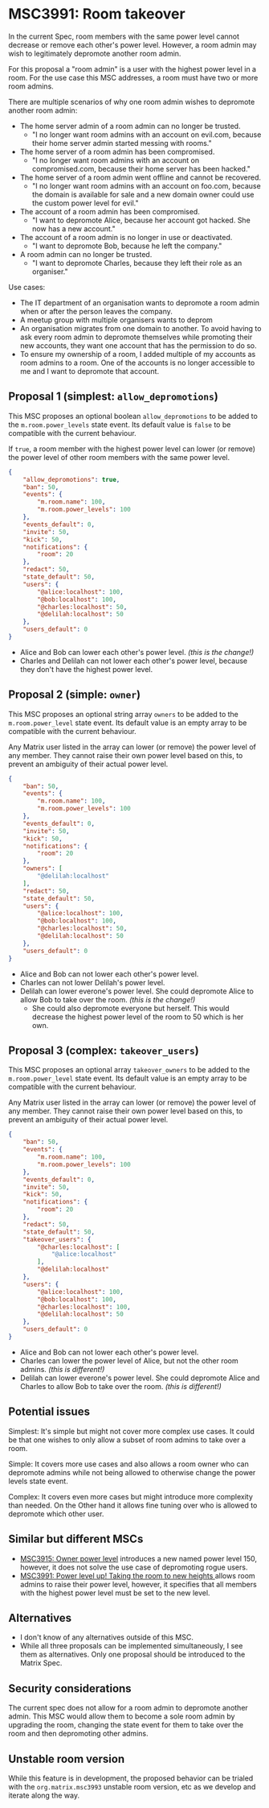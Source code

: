 # MSC3991: Room takeover

In the current Spec, room members with the same power level cannot decrease or remove each other's power level.
However, a room admin may wish to legitimately depromote another room admin.

For this proposal a "room admin" is a user with the highest power level in a room. For the use case this MSC addresses, a room must have two or more room admins.

There are multiple scenarios of why one room admin wishes to depromote another room admin:

* The home server admin of a room admin can no longer be trusted.
  * "I no longer want room admins with an account on evil.com, because their home server admin started messing with rooms."
* The home server of a room admin has been compromised.
  * "I no longer want room admins with an account on compromised.com, because their home server has been hacked."
* The home server of a room admin went offline and cannot be recovered.
  * "I no longer want room admins with an account on foo.com, because the domain is available for sale and a new domain owner could use the custom power level for evil."
* The account of a room admin has been compromised.
  * "I want to depromote Alice, because her account got hacked. She now has a new account."
* The account of a room admin is no longer in use or deactivated.
  * "I want to depromote Bob, because he left the company."
* A room admin can no longer be trusted.
  * "I want to depromote Charles, because they left their role as an organiser."

Use cases:
* The IT department of an organisation wants to depromote a room admin when or after the person leaves the company.
* A meetup group with multiple organisers wants to deprom
* An organisation migrates from one domain to another. To avoid having to ask every room admin to depromote themselves while promoting their new accounts, they want one account that has the permission to do so.
* To ensure my ownership of a room, I added multiple of my accounts as room admins to a room. One of the accounts is no longer accessible to me and I want to depromote that account.

## Proposal 1 (simplest: `allow_depromotions`)

This MSC proposes an optional boolean `allow_depromotions` to be added to the `m.room.power_levels` state event. Its default value is `false` to be compatible with the current behaviour.

If `true`, a room member with the highest power level can lower (or remove) the power level of other room members with the same power level.

```json
{
    "allow_depromotions": true,
    "ban": 50,
    "events": {
        "m.room.name": 100,
        "m.room.power_levels": 100
    },
    "events_default": 0,
    "invite": 50,
    "kick": 50,
    "notifications": {
        "room": 20
    },
    "redact": 50,
    "state_default": 50,
    "users": {
        "@alice:localhost": 100,
        "@bob:localhost": 100,
        "@charles:localhost": 50,
        "@delilah:localhost": 50
    },
    "users_default": 0
}
```

* Alice and Bob can lower each other's power level. _(this is the change!)_
* Charles and Delilah can not lower each other's power level, because they don't have the highest power level.

## Proposal 2 (simple: `owner`)

This MSC proposes an optional string array `owners` to be added to the `m.room.power_level` state event. Its default value is an empty array to be compatible with the current behaviour.

Any Matrix user listed in the array can lower (or remove) the power level of any member. They cannot raise their own power level based on this, to prevent an ambiguity of their actual power level.

```json
{
    "ban": 50,
    "events": {
        "m.room.name": 100,
        "m.room.power_levels": 100
    },
    "events_default": 0,
    "invite": 50,
    "kick": 50,
    "notifications": {
        "room": 20
    },
    "owners": [
        "@delilah:localhost"
    ],
    "redact": 50,
    "state_default": 50,
    "users": {
        "@alice:localhost": 100,
        "@bob:localhost": 100,
        "@charles:localhost": 50,
        "@delilah:localhost": 50
    },
    "users_default": 0
}
```

* Alice and Bob can not lower each other's power level.
* Charles can not lower Delilah's power level.
* Delilah can lower everone's power level. She could depromote Alice to allow Bob to take over the room. _(this is the change!)_
  * She could also depromote everyone but herself. This would decrease the highest power level of the room to 50 which is her own.

## Proposal 3 (complex: `takeover_users`)

This MSC proposes an optional array `takeover_owners` to be added to the `m.room.power_level` state event. Its default value is an empty array to be compatible with the current behaviour.

Any Matrix user listed in the array can lower (or remove) the power level of any member. They cannot raise their own power level based on this, to prevent an ambiguity of their actual power level.

```json
{
    "ban": 50,
    "events": {
        "m.room.name": 100,
        "m.room.power_levels": 100
    },
    "events_default": 0,
    "invite": 50,
    "kick": 50,
    "notifications": {
        "room": 20
    },
    "redact": 50,
    "state_default": 50,
    "takeover_users": {
        "@charles:localhost": [
            "@alice:localhost"
        ],
        "@delilah:localhost"
    },
    "users": {
        "@alice:localhost": 100,
        "@bob:localhost": 100,
        "@charles:localhost": 100,
        "@delilah:localhost": 50
    },
    "users_default": 0
}
```

* Alice and Bob can not lower each other's power level.
* Charles can lower the power level of Alice, but not the other room admins. _(this is different!)_
* Delilah can lower everone's power level. She could depromote Alice and Charles to allow Bob to take over the room. _(this is different!)_

## Potential issues

Simplest: It's simple but might not cover more complex use cases. It could be that one wishes to only allow a subset of room admins to take over a room.

Simple: It covers more use cases and also allows a room owner who can depromote admins while not being allowed to otherwise change the power levels state event.

Complex: It covers even more cases but might introduce more complexity than needed. On the Other hand it allows fine tuning over who is allowed to depromote which other user.

## Similar but different MSCs

* [MSC3915: Owner power level](https://github.com/matrix-org/matrix-spec-proposals/pull/3915) introduces a new named power level 150, however, it does not solve the use case of depromoting rogue users.
* [MSC3991: Power level up! Taking the room to new heights
](https://github.com/matrix-org/matrix-spec-proposals/pull/3991) allows room admins to raise their power level, however, it specifies that all members with the highest power level must be set to the new level.

## Alternatives

* I don't know of any alternatives outside of this MSC.
* While all three proposals can be implemented simultaneously, I see them as alternatives. Only one proposal should be introduced to the Matrix Spec.

## Security considerations

The current spec does not allow for a room admin to depromote another admin. This MSC would allow them to become a sole room admin by upgrading the room, changing the state event for them to take over the room and then depromoting other admins.

## Unstable room version

While this feature is in development, the proposed behavior can be trialed with the
`org.matrix.msc3993` unstable room version, etc as we develop and iterate along the way.
